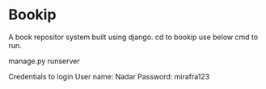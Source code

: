 # Bookip

A book repositor system built using django.
cd to bookip use below cmd to run.

manage.py runserver

Credentials to login
User name: Nadar
Password: mirafra123
